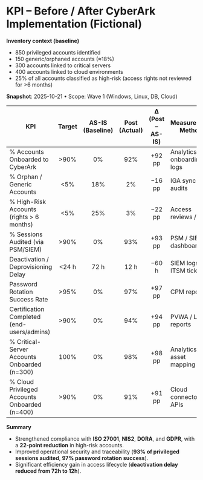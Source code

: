 # KPI – Before / After CyberArk Implementation (Fictional)

**Inventory context (baseline)**
- 850 privileged accounts identified  
- 150 generic/orphaned accounts (≈18%)  
- 300 accounts linked to critical servers  
- 400 accounts linked to cloud environments  
- 25% of all accounts classified as high-risk (access rights not reviewed for >6 months)

**Snapshot**: 2025-10-21 • Scope: Wave 1 (Windows, Linux, DB, Cloud)

| KPI                                           | Target | AS-IS (Baseline) | Post (Actual) | Δ (Post − AS-IS) | Measurement Method            | Compliance Link                        |
|----------------------------------------------|:------:|:----------------:|:-------------:|:----------------:|--------------------------------|----------------------------------------|
| % Accounts Onboarded to CyberArk             |  >90%  |        0%        |      92%      |     +92 pp       | Analytics / onboarding logs    | ISO 27001 (governance)                 |
| % Orphan / Generic Accounts                  |  <5%   |       18%        |       2%      |     −16 pp       | IGA sync audits                | GDPR (data integrity)                  |
| % High-Risk Accounts (rights > 6 months)     |  <5%   |       25%        |       3%      |     −22 pp       | Access reviews / IGA           | ISO 27001 (A.5, A.9); NIS2             |
| % Sessions Audited (via PSM/SIEM)            |  >90%  |        0%        |      93%      |     +93 pp       | PSM / SIEM dashboards          | ISO 27001 (audit)                      |
| Deactivation / Deprovisioning Delay          | <24 h  |       72 h       |      12 h     |       −60 h      | SIEM logs / ITSM tickets       | DORA (incident response)               |
| Password Rotation Success Rate               |  >95%  |        0%        |      97%      |     +97 pp       | CPM reports                    | ISO 27001 (access control)             |
| Certification Completed (end-users/admins)   |  >90%  |        0%        |      94%      |     +94 pp       | PVWA / LMS reports             | NIS2 (resilience)                      |
| % Critical-Server Accounts Onboarded (n=300) | 100%   |        0%        |      98%      |     +98 pp       | Analytics / asset mapping      | ISO 27001 (risk treatment)             |
| % Cloud Privileged Accounts Onboarded (n=400)|  >90%  |        0%        |      91%      |     +91 pp       | Cloud connectors / APIs        | ISO 27001 (supplier/cloud controls)    |

**Summary**
- Strengthened compliance with **ISO 27001**, **NIS2**, **DORA**, and **GDPR**, with a **22-point reduction** in high-risk accounts.  
- Improved operational security and traceability (**93% of privileged sessions audited**, **97% password rotation success**).  
- Significant efficiency gain in access lifecycle (**deactivation delay reduced from 72h to 12h**).  

